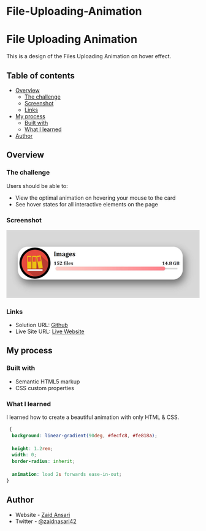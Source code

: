 # File-Uploading-Animation

# File Uploading Animation

This is a design of the Files Uploading Animation on hover effect.

## Table of contents

- [Overview](#overview)
  - [The challenge](#the-challenge)
  - [Screenshot](#screenshot)
  - [Links](#links)
- [My process](#my-process)
  - [Built with](#built-with)
  - [What I learned](#what-i-learned)
- [Author](#author)

## Overview

### The challenge

Users should be able to:

- View the optimal animation on hovering your mouse to the card
- See hover states for all interactive elements on the page

### Screenshot

![](Capture.JPG)

### Links

- Solution URL: [Github](https://github.com/zaidansari42/File-Uploading-Animation/)
- Live Site URL: [Live Website](https://zaidansari42.github.io/File-Uploading-Animation/)

## My process

### Built with

- Semantic HTML5 markup
- CSS custom properties

### What I learned

I learned how to create a beautiful animation with only HTML & CSS.

```css
 {
  background: linear-gradient(90deg, #fecfc8, #fe818a);

  height: 1.2rem;
  width: 0;
  border-radius: inherit;

  animation: load 2s forwards ease-in-out;
}
```

## Author

- Website - [Zaid Ansari](https://github.com/zaidansari42/)
- Twitter - [@zaidnasari42](https://www.twitter.com/zaidnasari42)
